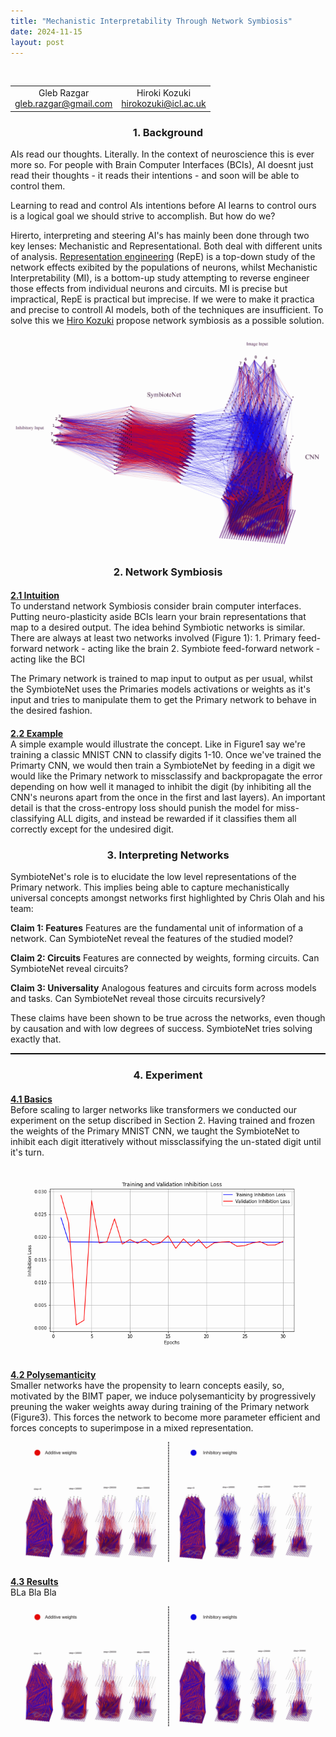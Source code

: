```yaml
---
title: "Mechanistic Interpretability Through Network Symbiosis"
date: 2024-11-15
layout: post
---
```


<br>
<div class="table-container">
  <table>
    <tr>
      <td align="center">
        Gleb Razgar<br>
        <a href="mailto:gleb.razgar@gmail.com">gleb.razgar@gmail.com</a>
      </td>
      <td align="center">
        Hiroki Kozuki<br>
        <a href="mailto:hirokozuki@icl.ac.uk">hirokozuki@icl.ac.uk</a>
      </td>
    </tr>
  </table>
</div>

<h3 align="center">1. Background </h3>


AIs read our thoughts. Literally. In the context of neuroscience this is ever more so. For people with Brain Computer Interfaces (BCIs), AI doesnt just read their thoughts - it reads their intentions - and soon will be able to control them.

Learning to read and control AIs intentions before AI learns to control ours is a logical goal we should strive to accomplish. But how do we?

Hirerto, interpreting and steering AI's has mainly been done through two key lenses: Mechanistic and Representational. Both deal with different units of analysis. [Representation engineering](https://glebrazgar.github.io/2025/01/10/RepE.html) (RepE) is a top-down study of the network effects exibited by the populations of neurons, whilst Mechanistic Interpretability (MI), is a bottom-up study attempting to reverse engineer those effects from individual neurons and circuits. MI is precise but impractical, RepE is practical but imprecise. If we were to make it practica and precise to controll AI models, both of the techniques are insufficient. To solve this we [Hiro Kozuki](https://www.linkedin.com/in/hiroki-kozuki/) propose network symbiosis as a possible solution. 

<p align="center"><img src="../images/SymbioteNet.png" alt="Alt text" style="max-width: 100%; height: auto; mix-blend-mode: multiply;"></p>


<h3 align="center">2. Network Symbiosis </h3>

<h4 style="margin-bottom: 0"><u>2.1 Intuition </u></h4>
To understand network Symbiosis consider brain computer interfaces. Putting neuro-plasticity aside BCIs learn your brain representations that map to a desired output. The idea behind Symbiotic networks is similar. There are always at least two networks involved (Figure 1):  
1. Primary feed-forward network - acting like the brain
2. Symbiote feed-forward network - acting like the BCI

The Primary network is trained to map input to output as per usual, whilst the SymbioteNet uses the Primaries models activations or weights as it's input and tries to manipulate them to get the Primary network to behave in the desired fashion.

<h4 style="margin-bottom: 0"><u>2.2 Example </u></h4>
A simple example would illustrate the concept. Like in Figure1 say we're training a classic MNIST CNN to classify digits 1-10. Once we've trained the Primarty CNN, we would then train a SymbioteNet by feeding in a digit we would like the Primary network to missclassify and backpropagate the error depending on how well it managed to inhibit the digit (by inhibiting all the CNN's neurons apart from the once in the first and last layers). An important detail is that the cross-entropy loss should punish the model for miss-classifying ALL digits, and instead be rewarded if it classifies them all correctly except for the undesired digit. 






<h3 align="center">3. Interpreting Networks </h3>
SymbioteNet's role is to elucidate the low level representations of the Primary network. This implies being able to capture mechanistically universal concepts amongst networks first highlighted by Chris Olah and his team: 

**Claim 1: Features**
Features are the fundamental unit of information of a network. Can SymbioteNet reveal the features of the studied model?

**Claim 2: Circuits**
Features are connected by weights, forming circuits. Can SymbioteNet reveal circuits?

**Claim 3: Universality**
Analogous features and circuits form across models and tasks. Can SymbioteNet reveal those circuits recursively?

These claims have been shown to be true across the networks, even though by causation and with low degrees of success. SymbioteNet tries solving exactly that.

<hr style="border-top: 1px solid black;">

<h3 align="center">4. Experiment </h3>
<h4 style="margin-bottom: 0"><u>4.1 Basics </u></h4>
Before scaling to larger networks like transformers we conducted our experiment on the setup discribed in Section 2. Having trained and frozen the weights of the Primary MNIST CNN, we taught the SymbioteNet to inhibit each digit itteratively without missclassifying the un-stated digit until it's turn.

<p align="center"><img src="../images/training.png" alt="Alt text" style="max-width: 100%; height: auto; mix-blend-mode: multiply;"></p>

<h4 style="margin-bottom: 0"><u>4.2 Polysemanticity </u></h4>
Smaller networks have the propensity to learn concepts easily, so, motivated by the BIMT paper, we induce polysemanticity by progressively preuning the waker weights away during training of the Primary network (Figure3). This forces the network to become more parameter efficient and forces concepts to superimpose in a mixed representation.
<p align="center"><img src="../images/polysemanticity.png" alt="Alt text" style="max-width: 100%; height: auto; mix-blend-mode: multiply;"></p>

<h4 style="margin-bottom: 0"><u>4.3 Results </u></h4>
BLa Bla Bla

<p align="center"><img src="../images/polysemanticity.png" alt="Alt text" style="max-width: 100%; height: auto; mix-blend-mode: multiply;"></p>